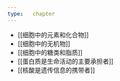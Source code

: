 ```yaml
---
type:   chapter
---
```


*   [[细胞中的元素和化合物]]
*   [[细胞中的无机物]]
*   [[细胞中的糖类和脂质]]
*   [[蛋白质是生命活动的主要承担者]]
*   [[核酸是遗传信息的携带者]]